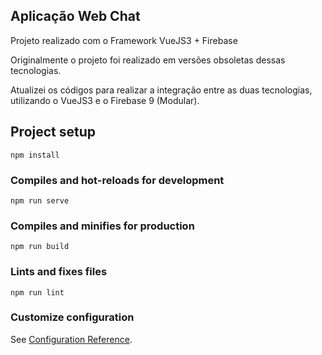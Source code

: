 ## Aplicação Web Chat 

Projeto realizado com o Framework VueJS3 + Firebase 



Originalmente o projeto foi realizado em versões obsoletas dessas tecnologias. 



Atualizei os códigos para realizar a integração entre as duas tecnologias, utilizando o VueJS3 e o Firebase 9 (Modular).


## Project setup
```
npm install
```

### Compiles and hot-reloads for development
```
npm run serve
```

### Compiles and minifies for production
```
npm run build
```

### Lints and fixes files
```
npm run lint
```

### Customize configuration
See [Configuration Reference](https://cli.vuejs.org/config/).
